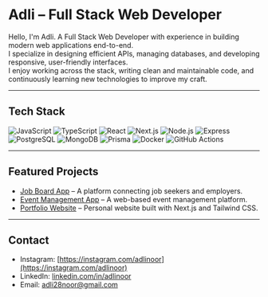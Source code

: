 # Adli – Full Stack Web Developer  

Hello, I'm Adli. A Full Stack Web Developer with experience in building modern web applications end-to-end.  
I specialize in designing efficient APIs, managing databases, and developing responsive, user-friendly interfaces.  
I enjoy working across the stack, writing clean and maintainable code, and continuously learning new technologies to improve my craft.  

---

## Tech Stack  
![JavaScript](https://img.shields.io/badge/-JavaScript-333?style=flat&logo=javascript)
![TypeScript](https://img.shields.io/badge/-TypeScript-333?style=flat&logo=typescript)
![React](https://img.shields.io/badge/-React-333?style=flat&logo=react)
![Next.js](https://img.shields.io/badge/-Next.js-333?style=flat&logo=next.js)
![Node.js](https://img.shields.io/badge/-Node.js-333?style=flat&logo=node.js)
![Express](https://img.shields.io/badge/-Express-333?style=flat&logo=express)
![PostgreSQL](https://img.shields.io/badge/-PostgreSQL-333?style=flat&logo=postgresql)
![MongoDB](https://img.shields.io/badge/-MongoDB-333?style=flat&logo=mongodb)
![Prisma](https://img.shields.io/badge/-Prisma-333?style=flat&logo=prisma)
![Docker](https://img.shields.io/badge/-Docker-333?style=flat&logo=docker)
![GitHub Actions](https://img.shields.io/badge/-GitHub_Actions-333?style=flat&logo=github-actions)

---

## Featured Projects  
- [Job Board App](https://github.com/adlinoor/job-board) – A platform connecting job seekers and employers.  
- [Event Management App](https://github.com/adlinoor/miniproject-web) – A web-based event management platform.
- [Portfolio Website](https://cc2portfolio.vercel.app/) – Personal website built with Next.js and Tailwind CSS.  

---

## Contact  
- Instagram: [https://instagram.com/adlinoor](https://instagram.com/adlinoor)  
- LinkedIn: [linkedin.com/in/adlinoor](https://linkedin.com/in/adlinoor)  
- Email: adli28noor@gmail.com  
